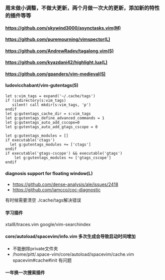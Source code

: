 ### 周末做小调整，不做大更新，两个月做一次大的更新，添加新的特性的插件等等

#### https://github.com/skywind3000/asynctasks.vim(M)
#### https://github.com/puremourning/vimspector(L)
#### https://github.com/AndrewRadev/tagalong.vim(S)
#### https://github.com/kyazdani42/highlight.lua(L)
#### https://github.com/gpanders/vim-medieval(S)
#### ludovicchabant/vim-gutentags(S)
```
let s:vim_tags = expand('~/.cache/tags')
if !isdirectory(s:vim_tags)
   silent! call mkdir(s:vim_tags, 'p')
endif
let g:gutentags_cache_dir = s:vim_tags
let g:gutentags_define_advanced_commands = 1
let g:gutentags_auto_add_cscope=0
let g:gutentags_auto_add_gtags_cscope = 0

let g:gutentags_modules = []
if executable('ctags')
  let g:gutentags_modules += ['ctags']
endif
if executable('gtags-cscope') && executable('gtags')
	let g:gutentags_modules += ['gtags_cscope']
endif
```

#### diagnosis support for floating window(L)
- https://github.com/dense-analysis/ale/issues/2418
- https://github.com/iamcco/coc-diagnostic



有时候需要清空 ./cache/tags解决错误

#### 学习插件
xtal8/traces.vim
google/vim-searchindex

#### core/autoload/spacevim/info.vim 多次生成会导致启动时间增加
- 不能删除private文件夹
- /home/pitt/.space-vim/core/autoload/spacevim/cache.vim  spacevim#cache#init
有问题

#### 一年换一次搜索插件
